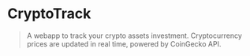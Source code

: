 # CryptoTrack
> A webapp to track your crypto assets investment. Cryptocurrency prices are updated in real time, powered by CoinGecko API.